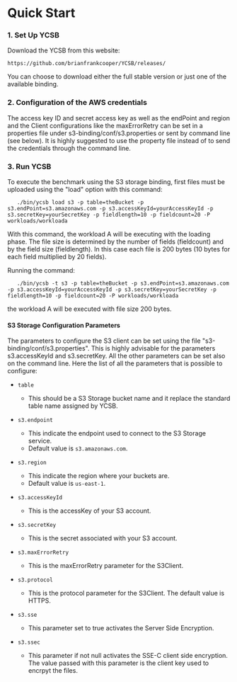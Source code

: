 <!--
Copyright (c) 2015 YCSB contributors. All rights reserved.

Licensed under the Apache License, Version 2.0 (the "License"); you
may not use this file except in compliance with the License. You
may obtain a copy of the License at

http://www.apache.org/licenses/LICENSE-2.0

Unless required by applicable law or agreed to in writing, software
distributed under the License is distributed on an "AS IS" BASIS,
WITHOUT WARRANTIES OR CONDITIONS OF ANY KIND, either express or
implied. See the License for the specific language governing
permissions and limitations under the License. See accompanying
LICENSE file.
-->
Quick Start
===============
### 1. Set Up YCSB

Download the YCSB from this website:

    https://github.com/brianfrankcooper/YCSB/releases/

You can choose to download either the full stable version or just one of the available binding.

### 2. Configuration of the AWS credentials

The access key ID and secret access key as well as the endPoint and region and the Client configurations like the maxErrorRetry can be set in a properties file under s3-binding/conf/s3.properties or sent by command line (see below).
It is highly suggested to use the property file instead of to send the credentials through the command line.
    

### 3. Run YCSB

To execute the benchmark using the S3 storage binding, first files must be uploaded using the "load" option with this command:

       ./bin/ycsb load s3 -p table=theBucket -p s3.endPoint=s3.amazonaws.com -p s3.accessKeyId=yourAccessKeyId -p s3.secretKey=yourSecretKey -p fieldlength=10 -p fieldcount=20 -P workloads/workloada

With this command, the workload A will be executing with the loading phase. The file size is determined by the number of fields (fieldcount) and by the field size (fieldlength). In this case each file is 200 bytes (10 bytes for each field multiplied by 20 fields).

Running the command:

       ./bin/ycsb -t s3 -p table=theBucket -p s3.endPoint=s3.amazonaws.com -p s3.accessKeyId=yourAccessKeyId -p s3.secretKey=yourSecretKey -p fieldlength=10 -p fieldcount=20 -P workloads/workloada

the workload A will be executed with file size 200 bytes. 

#### S3 Storage Configuration Parameters

The parameters to configure the S3 client can be set using the file "s3-binding/conf/s3.properties". This is highly advisable for the parameters s3.accessKeyId and s3.secretKey. All the other parameters can be set also on the command line. Here the list of all the parameters that is possible to configure:

- `table`
  - This should be a S3 Storage bucket name and it replace the standard table name assigned by YCSB. 
 
- `s3.endpoint`
  - This indicate the endpoint used to connect to the S3 Storage service.
  - Default value is `s3.amazonaws.com`.

- `s3.region`
  - This indicate the region where your buckets are.
  - Default value is `us-east-1`.
 
- `s3.accessKeyId`
  - This is the accessKey of your S3 account.
 
- `s3.secretKey`
  - This is the secret associated with your S3 account.

- `s3.maxErrorRetry`
  - This is the maxErrorRetry parameter for the S3Client.

- `s3.protocol`
  - This is the protocol parameter for the S3Client. The default value is HTTPS.

- `s3.sse`
  - This parameter set to true activates the Server Side Encryption.

- `s3.ssec`
  - This parameter if not null activates the SSE-C client side encryption. The value passed with this parameter is the client key used to encrpyt the files.

